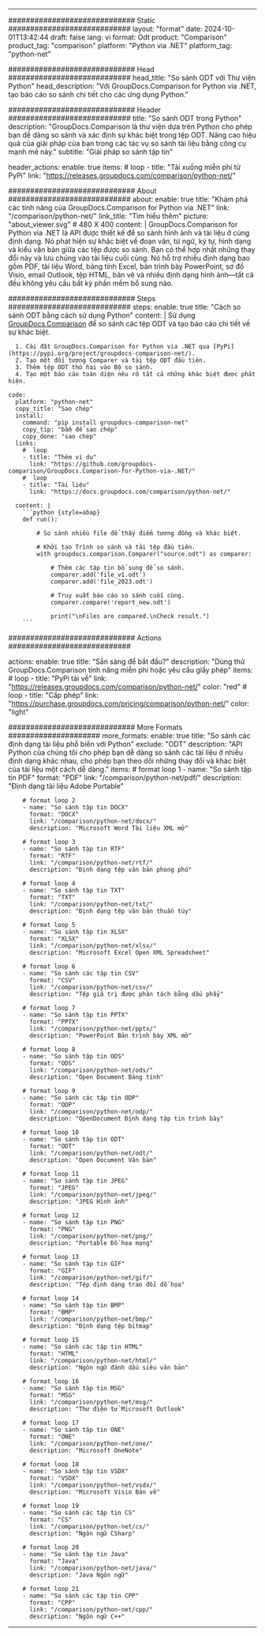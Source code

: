 
---
############################# Static ############################
layout: "format"
date:  2024-10-01T13:42:44
draft: false
lang: vi
format: Odt
product: "Comparison"
product_tag: "comparison"
platform: "Python via .NET"
platform_tag: "python-net"

############################# Head ############################
head_title: "So sánh ODT với Thư viện Python"
head_description: "Với GroupDocs.Comparison for Python via .NET, tạo báo cáo so sánh chi tiết cho các ứng dụng Python."

############################# Header ############################
title: "So sánh ODT trong Python" 
description: "GroupDocs.Comparison là thư viện dựa trên Python cho phép bạn dễ dàng so sánh và xác định sự khác biệt trong tệp ODT. Nâng cao hiệu quả của giải pháp của bạn trong các tác vụ so sánh tài liệu bằng công cụ mạnh mẽ này."
subtitle: "Giải pháp so sánh tập tin" 

header_actions:
  enable: true
  items:
    #  loop
    - title: "Tải xuống miễn phí từ PyPi"
      link: "https://releases.groupdocs.com/comparison/python-net/"
      
############################# About ############################
about:
    enable: true
    title: "Khám phá các tính năng của GroupDocs.Comparison for Python via .NET"
    link: "/comparison/python-net/"
    link_title: "Tìm hiểu thêm"
    picture: "about_viewer.svg" # 480 X 400
    content: |
       GroupDocs.Comparison for Python via .NET là API được thiết kế để so sánh hình ảnh và tài liệu ở cùng định dạng. Nó phát hiện sự khác biệt về đoạn văn, từ ngữ, ký tự, hình dạng và kiểu văn bản giữa các tệp được so sánh. Bạn có thể hợp nhất những thay đổi này và lưu chúng vào tài liệu cuối cùng. Nó hỗ trợ nhiều định dạng bao gồm PDF, tài liệu Word, bảng tính Excel, bản trình bày PowerPoint, sơ đồ Visio, email Outlook, tệp HTML, bản vẽ và nhiều định dạng hình ảnh—tất cả đều không yêu cầu bất kỳ phần mềm bổ sung nào.

############################# Steps ############################
steps:
    enable: true
    title: "Cách so sánh ODT bằng cách sử dụng Python"
    content: |
      Sử dụng [GroupDocs.Comparison](https://products.groupdocs.com/comparison/python-net/) để so sánh các tệp ODT và tạo báo cáo chi tiết về sự khác biệt.
      
      1. Cài đặt GroupDocs.Comparison for Python via .NET qua [PyPi](https://pypi.org/project/groupdocs-comparison-net/).
      2. Tạo một đối tượng Comparer và tải tệp ODT đầu tiên.
      3. Thêm tệp ODT thứ hai vào Bộ so sánh.
      4. Tạo một báo cáo toàn diện nêu rõ tất cả những khác biệt được phát hiện.
   
    code:
      platform: "python-net"
      copy_title: "Sao chép"
      install:
        command: "pip install groupdocs-comparison-net"
        copy_tip: "bấm để sao chép"
        copy_done: "sao chép"
      links:
        #  loop
        - title: "Thêm ví dụ"
          link: "https://github.com/groupdocs-comparison/GroupDocs.Comparison-for-Python-via-.NET/"
        #  loop
        - title: "Tài liệu"
          link: "https://docs.groupdocs.com/comparison/python-net/"
          
      content: |
        ```python {style=abap}
        def run():

            # So sánh nhiều file để thấy điểm tương đồng và khác biệt.

            # Khởi tạo Trình so sánh và tải tệp đầu tiên.
            with groupdocs.comparison.Comparer("source.odt") as comparer:

                # Thêm các tập tin bổ sung để so sánh.
                comparer.add('file_v1.odt')
                comparer.add('file_2023.odt')

                # Truy xuất báo cáo so sánh cuối cùng.
                comparer.compare('report_new.odt')

                print("\nFiles are compared.\nCheck result.")
        ```            

############################# Actions ############################

actions:
  enable: true
  title: "Sẵn sàng để bắt đầu?"
  description: "Dùng thử GroupDocs.Comparison tính năng miễn phí hoặc yêu cầu giấy phép"
  items:
    #  loop
    - title: "PyPi tải về"
      link: "https://releases.groupdocs.com/comparison/python-net/"
      color: "red"
        #  loop
    - title: "Cấp phép"
      link: "https://purchase.groupdocs.com/pricing/comparison/python-net/"
      color: "light"


############################# More Formats #####################
more_formats:
    enable: true
    title: "So sánh các định dạng tài liệu phổ biến với Python"
    exclude: "ODT"
    description: "API Python của chúng tôi cho phép bạn dễ dàng so sánh các tài liệu ở nhiều định dạng khác nhau, cho phép bạn theo dõi những thay đổi và khác biệt của tài liệu một cách dễ dàng."
    items: 
        # format loop 1
        - name: "So sánh tập tin PDF"
          format: "PDF"
          link: "/comparison/python-net/pdf/"
          description: "Định dạng tài liệu Adobe Portable"

        # format loop 2
        - name: "So sánh tập tin DOCX"
          format: "DOCX"
          link: "/comparison/python-net/docx/"
          description: "Microsoft Word Tài liệu XML mở"

        # format loop 3
        - name: "So sánh tập tin RTF"
          format: "RTF"
          link: "/comparison/python-net/rtf/"
          description: "Định dạng tệp văn bản phong phú"

        # format loop 4
        - name: "So sánh tập tin TXT"
          format: "TXT"
          link: "/comparison/python-net/txt/"
          description: "Định dạng tệp văn bản thuần túy"

        # format loop 5
        - name: "So sánh tập tin XLSX"
          format: "XLSX"
          link: "/comparison/python-net/xlsx/"
          description: "Microsoft Excel Open XML Spreadsheet"

        # format loop 6
        - name: "So sánh các tập tin CSV"
          format: "CSV"
          link: "/comparison/python-net/csv/"
          description: "Tệp giá trị được phân tách bằng dấu phẩy"

        # format loop 7
        - name: "So sánh tập tin PPTX"
          format: "PPTX"
          link: "/comparison/python-net/pptx/"
          description: "PowerPoint Bản trình bày XML mở"

        # format loop 8
        - name: "So sánh tập tin ODS"
          format: "ODS"
          link: "/comparison/python-net/ods/"
          description: "Open Document Bảng tính"

        # format loop 9
        - name: "So sánh các tập tin ODP"
          format: "ODP"
          link: "/comparison/python-net/odp/"
          description: "OpenDocument Định dạng tập tin trình bày"

        # format loop 10
        - name: "So sánh tập tin ODT"
          format: "ODT"
          link: "/comparison/python-net/odt/"
          description: "Open Document Văn bản"

        # format loop 11
        - name: "So sánh tập tin JPEG"
          format: "JPEG"
          link: "/comparison/python-net/jpeg/"
          description: "JPEG Hình ảnh"

        # format loop 12
        - name: "So sánh tập tin PNG"
          format: "PNG"
          link: "/comparison/python-net/png/"
          description: "Portable Đồ họa mạng"

        # format loop 13
        - name: "So sánh tập tin GIF"
          format: "GIF"
          link: "/comparison/python-net/gif/"
          description: "Tệp định dạng trao đổi đồ họa"

        # format loop 14
        - name: "So sánh tập tin BMP"
          format: "BMP"
          link: "/comparison/python-net/bmp/"
          description: "Định dạng tệp bitmap"

        # format loop 15
        - name: "So sánh các tập tin HTML"
          format: "HTML"
          link: "/comparison/python-net/html/"
          description: "Ngôn ngữ đánh dấu siêu văn bản"

        # format loop 16
        - name: "So sánh tập tin MSG"
          format: "MSG"
          link: "/comparison/python-net/msg/"
          description: "Thư điện tử Microsoft Outlook"

        # format loop 17
        - name: "So sánh tập tin ONE"
          format: "ONE"
          link: "/comparison/python-net/one/"
          description: "Microsoft OneNote"

        # format loop 18
        - name: "So sánh tập tin VSDX"
          format: "VSDX"
          link: "/comparison/python-net/vsdx/"
          description: "Microsoft Visio Bản vẽ"

        # format loop 19
        - name: "So sánh các tập tin CS"
          format: "CS"
          link: "/comparison/python-net/cs/"
          description: "Ngôn ngữ CSharp"

        # format loop 20
        - name: "So sánh tập tin Java"
          format: "Java"
          link: "/comparison/python-net/java/"
          description: "Java Ngôn ngữ"
          
        # format loop 21
        - name: "So sánh các tập tin CPP"
          format: "CPP"
          link: "/comparison/python-net/cpp/"
          description: "Ngôn ngữ C++"
---